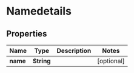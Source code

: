 
# Namedetails

## Properties
Name | Type | Description | Notes
------------ | ------------- | ------------- | -------------
**name** | **String** |  |  [optional]



